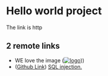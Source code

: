 # Hello world project

The link is http

## 2 remote links

- WE love the image ([![logo](http://restqa.io/logo.png)](http://restqa.io)))
- ([Github Link](https://github.com))
[SQL injection.](https://owasp.org/www-community/attacks/SQL\_Injection)
